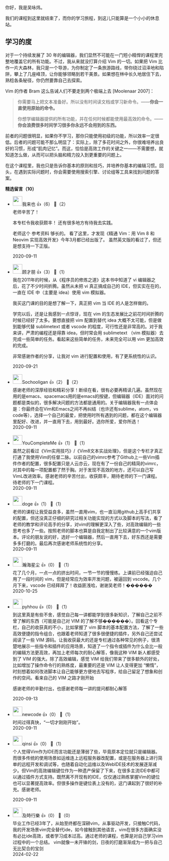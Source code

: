 你好，我是吴咏炜。

我们的课程到这里就结束了，而你的学习旅程，到这儿只能算是一个小小的休息站。

## 学习的度

对于一个持续发展了 30 年的编辑器，我们显然不可能在一门短小精悍的课程里完整地覆盖它的所有功能。不过，我从来就没打算介绍 Vim 的一切。如果把 Vim 比作一片大森林，我只是一个导游，为你制定了一条旅游路线，带你绕过沼泽地和陷阱，攀上了几座峰顶，让你能够领略到若干美景。如果想在林中长久地居住下去，熟稔各条秘径，你仍然要靠自己去探索。

Vim 的作者 Bram 这么告诫人们不要走到两个极端上去 \[Moolenaar 2007]：

> 你需要马上把文本准备好。所以没有时间读文档或学习新命令。——**你会一直使用原始的命令。**
> 
> 你想学编辑器提供的所有功能，并在任何时候都能使用最高效的命令。——**你会浪费很多时间学习很多你永远不会用到的东西。**

前者的问题很明显，如果你不学习，那你只能使用初级的功能，所以效率一定很低。后者的问题可能不那么明显了：实际上，除了多花时间之外，你很难培养出良好的习惯，形成“肌肉记忆”。而这，恰恰是高效工作的关键之一——不需要想，就知道怎么做，从而可以把头脑和精力投入到更重要的问题上。

在这个课程里，我也只是告诉你基本的原则和技巧，并培养你基本的编辑习惯。回头，在遇到实际问题时，你会需要使用搜索引擎、讨论组等工具来找到问题的答案。
<div><strong>精选留言（10）</strong></div><ul>
<li><img src="https://static001.geekbang.org/account/avatar/00/12/64/05/6989dce6.jpg" width="30px"><span>我来也</span> 👍（6） 💬（2）<div>老师辛苦了！

本专栏令我收获颇丰！
还有很多地方有待我去实践。

老师这个 参考资料 够长的。
看了这里，才发现《精通 Vim：用 Vim 8 和 Neovim 实现高效开发》今年3月都已经出版了。
虽然英文版的看过了，但还是想支持一下正版。</div>2020-09-11</li><br/><li><img src="https://thirdwx.qlogo.cn/mmopen/vi_32/k7bBpBWF9LJ3mysdpyvETI10poN6cRGDAAT2RH9n6NJUN8TxFQufNA93POco9JP1Vb51AJVDQpyjXXNFicI5HDA/132" width="30px"><span>顾才朋</span> 👍（3） 💬（1）<div>我在2011年的时候，从《程序员的修炼之道》这本书中知道了 vi 编辑器之后，花了不少时间折腾。虽然从未把 vi 真正搞成自己的 IDE，但实实在在的，一直在 IDE 中（主要是 idea）使用 vim 模拟器。

我买这门课的目的是想了解一下，真正把 vim 当 IDE 的人是怎样做的。

学完以后，还是让我感到一点惊讶，现在 vim 的生态发展比之前花时间折腾的时候已经好了太多。要想直接把 vim 配置到替代 idea 大概不太可能，但是做到能够代替 sublimetext 或者 vscode 的程度，可行性还是非常高的。对于我来讲，严肃的编程还是得靠 idea，但时常会用 sublimetext （vim 模拟器）去完成一些简单的任务。看起来这些简单的任务，未来完全可以用 vim 更加高效的完成。

非常感谢作者的分享，让我对 vim 进行配置和使用，有了更系统性的认识。</div>2020-09-21</li><br/><li><img src="https://static001.geekbang.org/account/avatar/00/14/1e/80/e409fff6.jpg" width="30px"><span>Sochooligan</span> 👍（2） 💬（2）<div>感谢老师的深厚经验和精彩分享！断续在看，很有必要再精读几遍。虽然现在用的是emacs、spacemacs用的是emacs的按键，但编辑器（IDE）面对的问题都是类似的，很多解决问题的方法都是通用的。关于编辑器我有一点体会是：你最终会在Vim和Emacs之间不再纠结（也许还有sublime，atom，vs code等），选择一个自己的最爱，把使用时所有遇到的问题，都在这个编辑器里配好、改进，并一直用下去，用到最好。选你所爱，爱你所选！</div>2020-09-11</li><br/><li><img src="https://static001.geekbang.org/account/avatar/00/12/cf/db/9693d08f.jpg" width="30px"><span>YouCompleteMe</span> 👍（1） 💬（1）<div>虽然之前看过《Vim实用技巧》&#47;《Vim8文本实战处理》，但是这个专栏才真正打通了我使用Vim的任督二脉。以前自己的vimrc参考了Github上一些Vim插件作者的配置，很多配置只是人云亦云，现在有了一份自己的精简的vimrc，对其中的每一项配置都了然于胸。对于发现不高效的地方，还可以自己写VimL改进效率。感谢老师的辛苦付出，收获颇丰，期待老师的下一门课程。
待老师的下一门课程。</div>2020-09-11</li><br/><li><img src="https://static001.geekbang.org/account/avatar/00/18/4f/a3/0e56b4e5.jpg" width="30px"><span>doge</span> 👍（1） 💬（1）<div>老师的课程让我受益良多，虽然一直用vim，也一直沿用github上高手们共享的配置，但还没真正仔细的研究过相关功能实现的方式以及脚本的写法，看了老师的教学和评论高手的分享，对vim的理解更深入了些，对高效编辑的一些思考也多了一些。按照老师的脚本也算是自我定制出了比较满意的一个vim版本。评论的朋友说的好，选好一个编辑器，然后一直用下去，好东西还是需要多多打磨的。最后再次感谢老师系统性的分享。</div>2020-09-11</li><br/><li><img src="https://static001.geekbang.org/account/avatar/00/0f/a1/cd/2c513481.jpg" width="30px"><span>瀚海星尘</span> 👍（0） 💬（1）<div>花了几个月，一点一点的挤出时间，一节一节的慢慢练。上课前已经强迫自己用了一段时间的 vim，但是经常应为效率开发问题，被逼回到 vscode。几个月下来，vscode 已经拜拜了！收益匪浅哈，谢谢吴老师！������</div>2020-10-25</li><br/><li><img src="http://thirdwx.qlogo.cn/mmopen/vi_32/ibZVAmmdAibBeVpUjzwId8ibgRzNk7fkuR5pgVicB5mFSjjmt2eNadlykVLKCyGA0GxGffbhqLsHnhDRgyzxcKUhjg/132" width="30px"><span>pyhhou</span> 👍（0） 💬（1）<div>到这里真是有些不舍，感觉自己每一讲都能学到很多新知识，了解自己之前不曾了解的东西（可能是自己对 VIM 的了解不够������）。回看这个专栏，自己的收获真的不小，比如掌握了 vim 脚本的基本配置方法，了解了一些高效便捷的指令组合，也跟着老师知道了很多很便捷的插件，另外自己还尝试阅读了一些 VIM 源码。让我收获最大的还是专栏通过各种常见的例子，很清楚地展示一些指令和插件的应用场景，知道了一个指令或插件为什么会比一般的编辑方法更高效，再加上老师每次的耐心解答，像我这种 VIM 新人都感受到了 VIM 的强大。除了高效编辑，感觉 VIM 给我们带来了很多额外的好处，比如增加了操作命令行的熟练度，最重要的还是 VIM 让人变得更加 “懒惰”，时刻想着如何改进脚本让自己能够更方便地去写程序，给自己留足了想象和创作的空间。看来自己的 VIM 之路才刚开始

感谢老师的辛勤付出，也感谢老师每一讲的提问都耐心解答</div>2020-09-13</li><br/><li><img src="https://thirdwx.qlogo.cn/mmopen/vi_32/Q0j4TwGTfTISYlHZbsaNLsia9JaCKzXeD1uianu7LxjAzW529MG0X7KGCj3DZAkTBfB9DSkXDVVmmVqnVyselicyQ/132" width="30px"><span>newcode</span> 👍（0） 💬（1）<div>时间过得真快，“一切才刚刚开始”。</div>2020-09-11</li><br/><li><img src="https://static001.geekbang.org/account/avatar/00/19/70/67/0c1359c2.jpg" width="30px"><span>qinsi</span> 👍（0） 💬（1）<div>个人觉得Vim作为IDE而言功能还是薄弱了些，毕竟原本定位就只是编辑器。而很多传统的使用场景如运维连上远程服务器改配置，或是在服务器上进行简单的远程开发和调试等，也随着自动化运维以及WebIDE技术的发展逐渐减少。但Vim的高效编辑键位作为一种遗产保留了下来，在很多主流IDE中都可以通过插件方式支持。既然离不开现有的IDE，仅仅通过熟练掌握Vim的键位也可以显著提高效率。但很多操作是键位表上没有的，这门课起到了很好的补充。感谢老师。

</div>2020-09-11</li><br/><li><img src="https://static001.geekbang.org/account/avatar/00/1c/ec/4b/442dd5f1.jpg" width="30px"><span>及時行樂</span> 👍（0） 💬（0）<div>毕业工作已经3年了，从始至终都在深耕vim，从事驱动开发，只接触C代码，我的开发场景vim完全替代ide，如今接触到其他语言，vim在很多方面确实没有必比ide高效，或者学习成本过高。通过老师的课程，也算是对自己学习vim过程中的一个总结。
vim就像一未开锋的剑，日夜的打磨渐渐成为一把与自己无比契合的宝剑</div>2024-02-22</li><br/>
</ul>